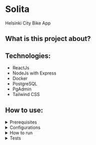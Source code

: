# Solita
Helsinki City Bike App

## What is this project about?

## Technologies:

* ReactJs
* NodeJs with Express
* Docker
* PostgreSQL
* PgAdmin
* Tailwind CSS

## How to use:
	
<details>
	<summary>Prerequisites</summary>
	
* You must have Docker installed on your computer:
https://docs.docker.com/desktop/install/mac-install/
</details>
	
	
<details>
	<summary>Configurations</summary>
</details>

<details>
	<summary>How to run</summary>
</details>

<details>
	<summary>Tests</summary>
</details>
